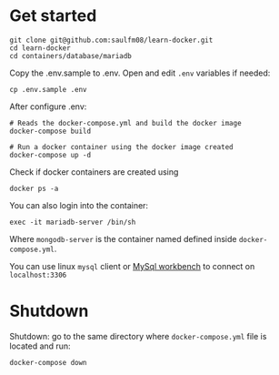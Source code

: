 # Get started

```
git clone git@github.com:saulfm08/learn-docker.git
cd learn-docker
cd containers/database/mariadb
```

Copy the .env.sample to .env. Open and edit `.env` variables if needed:
```
cp .env.sample .env
```

After configure .env:
```
# Reads the docker-compose.yml and build the docker image
docker-compose build

# Run a docker container using the docker image created
docker-compose up -d
```

Check if docker containers are created using 
```
docker ps -a
```

You can also login into the container:
```
exec -it mariadb-server /bin/sh
```

Where `mongodb-server` is the container named defined inside `docker-compose.yml`.

You can use linux `mysql` client or [MySql workbench](https://www.mysql.com/products/workbench/) to connect on `localhost:3306`

# Shutdown
Shutdown: go to the same directory where `docker-compose.yml` file is located and run:
```
docker-compose down
```